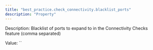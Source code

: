 ```yaml
---
title: "best_practice.check_connectivity.blacklist_ports"
description: "Property"
---
```


Description: Blacklist of ports to expand to in the Connectivity Checks feature (comma separated)

Value: ``